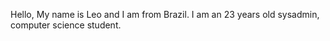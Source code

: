 Hello, 
My name is Leo and I am from Brazil. I am an 23 years old sysadmin, computer science student.

<!---
lvteixeira/lvteixeira is a ✨ special ✨ repository because its `README.md` (this file) appears on your GitHub profile.
You can click the Preview link to take a look at your changes.
--->

